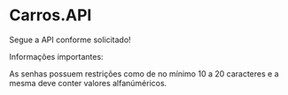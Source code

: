 # Carros.API

Segue a API conforme solicitado!

Informações importantes:

As senhas possuem restrições como de no mínimo 10 a 20 caracteres e a mesma deve conter valores alfanúméricos.

